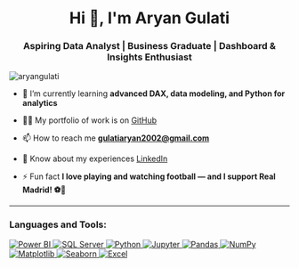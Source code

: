 <h1 align="center">Hi 👋, I'm Aryan Gulati</h1>
<h3 align="center">Aspiring Data Analyst | Business Graduate | Dashboard & Insights Enthusiast</h3>

<p align="left"> <img src="https://komarev.com/ghpvc/?username=aryangulati&label=Profile%20views&color=0e75b6&style=flat" alt="aryangulati" /> </p>

- 🌱 I’m currently learning **advanced DAX, data modeling, and Python for analytics**

- 👨‍💻 My portfolio of work is on [GitHub](https://github.com/aryangulati)

- 📫 How to reach me **gulatiaryan2002@gmail.com**

- 📄 Know about my experiences [LinkedIn](https://www.linkedin.com/in/aryan-gulati/)

- ⚡ Fun fact **I love playing and watching football — and I support Real Madrid! ⚽🤍**

---

<h3 align="left">Languages and Tools:</h3>
<p align="left">
  <a href="https://powerbi.microsoft.com/" target="_blank"> <img src="https://img.shields.io/badge/PowerBI-F2C811?style=for-the-badge&logo=powerbi&logoColor=000" alt="Power BI" /> </a>
  <a href="https://www.microsoft.com/en-us/sql-server/" target="_blank"> <img src="https://img.shields.io/badge/SQL Server-CC2927?style=for-the-badge&logo=microsoftsqlserver&logoColor=white" alt="SQL Server" /> </a>
  <a href="https://www.python.org" target="_blank"> <img src="https://img.shields.io/badge/Python-3776AB?style=for-the-badge&logo=python&logoColor=white" alt="Python" /> </a>
  <a href="https://jupyter.org/" target="_blank"> <img src="https://img.shields.io/badge/Jupyter-F37626?style=for-the-badge&logo=jupyter&logoColor=white" alt="Jupyter" /> </a>
  <a href="https://pandas.pydata.org/" target="_blank"> <img src="https://img.shields.io/badge/Pandas-150458?style=for-the-badge&logo=pandas&logoColor=white" alt="Pandas" /> </a>
  <a href="https://numpy.org/" target="_blank"> <img src="https://img.shields.io/badge/Numpy-013243?style=for-the-badge&logo=numpy&logoColor=white" alt="NumPy" /> </a>
  <a href="https://matplotlib.org/" target="_blank"> <img src="https://img.shields.io/badge/Matplotlib-11557C?style=for-the-badge&logo=matplotlib&logoColor=white" alt="Matplotlib" /> </a>
  <a href="https://seaborn.pydata.org/" target="_blank"> <img src="https://img.shields.io/badge/Seaborn-2E1E3D?style=for-the-badge&logo=seaborn&logoColor=white" alt="Seaborn" /> </a>
  <a href="https://excel.microsoft.com/" target="_blank"> <img src="https://img.shields.io/badge/Excel-217346?style=for-the-badge&logo=microsoftexcel&logoColor=white" alt="Excel" /> </a>
</p>
